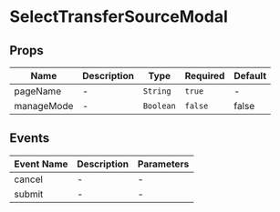 # SelectTransferSourceModal

## Props

<!-- @vuese:SelectTransferSourceModal:props:start -->
|Name|Description|Type|Required|Default|
|---|---|---|---|---|
|pageName|-|`String`|`true`|-|
|manageMode|-|`Boolean`|`false`|false|

<!-- @vuese:SelectTransferSourceModal:props:end -->


## Events

<!-- @vuese:SelectTransferSourceModal:events:start -->
|Event Name|Description|Parameters|
|---|---|---|
|cancel|-|-|
|submit|-|-|

<!-- @vuese:SelectTransferSourceModal:events:end -->
